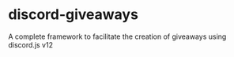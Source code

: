 # discord-giveaways
A complete framework to facilitate the creation of giveaways using discord.js v12
